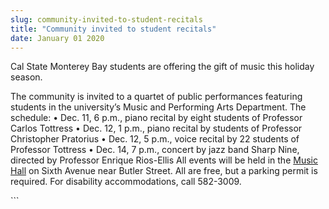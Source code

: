 ```yaml
---
slug: community-invited-to-student-recitals
title: "Community invited to student recitals"
date: January 01 2020
---
```


 
<p>
  Cal State Monterey Bay students are offering the gift of music this holiday
  season.
</p>
<p>
  The community is invited to a quartet of public performances featuring
  students in the university’s Music and Performing Arts Department. The
  schedule: • Dec. 11, 6 p.m., piano recital by eight students of Professor
  Carlos Tottress • Dec. 12, 1 p.m., piano recital by students of Professor
  Christopher Pratorius • Dec. 12, 5 p.m., voice recital by 22 students of
  Professor Tottress • Dec. 14, 7 p.m., concert by jazz band Sharp Nine,
  directed by Professor Enrique Rios&#45;Ellis All events will be held in the
  <a
    href="https://csumb.edu/sites/default/files/images/st&#45;block&#45;150&#45;1431028269973&#45;raw&#45;musichall.pdf"
    >Music Hall</a
  >
  on Sixth Avenue near Butler Street. All are free, but a parking permit is
  required. For disability accommodations, call 582&#45;3009.
</p>
```
